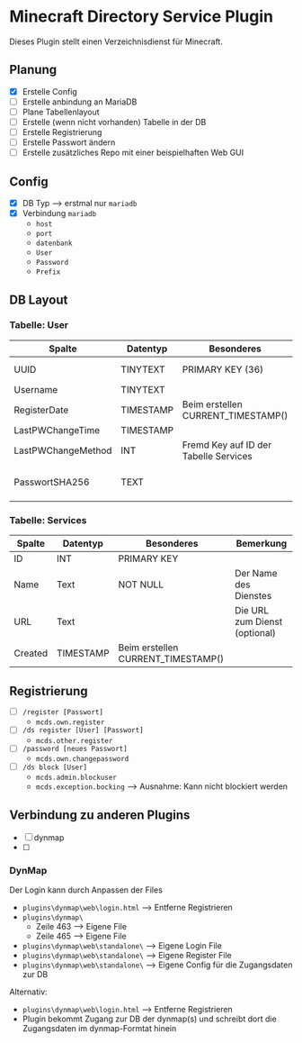 # Minecraft Directory Service Plugin

Dieses Plugin stellt einen Verzeichnisdienst für Minecraft.

## Planung

- [X] Erstelle Config
- [ ] Erstelle anbindung an MariaDB
- [ ] Plane Tabellenlayout
- [ ] Erstelle (wenn nicht vorhanden) Tabelle in der DB
- [ ] Erstelle Registrierung
- [ ] Erstelle Passwort ändern
- [ ] Erstelle zusätzliches Repo mit einer beispielhaften Web GUI

## Config
- [X] DB Typ --> erstmal nur `mariadb`
- [X] Verbindung `mariadb`
  - `host`
  - `port`
  - `datenbank`
  - `User`
  - `Password`
  - `Prefix`

## DB Layout
### Tabelle: User
| Spalte             | Datentyp  | Besonderes                            | Bemerkung               |
|--------------------|-----------|---------------------------------------|-------------------------|
| UUID               | TINYTEXT  | PRIMARY KEY (36)                      | Die UUID mit -          |
| Username           | TINYTEXT  |                                       |                         |
| RegisterDate       | TIMESTAMP | Beim erstellen CURRENT_TIMESTAMP()    |                         |
| LastPWChangeTime   | TIMESTAMP |                                       |                         |
| LastPWChangeMethod | INT       | Fremd Key auf ID der Tabelle Services |                         |
| PasswortSHA256     | TEXT      |                                       | Das Passwort als SHA256 |

### Tabelle: Services
| Spalte  | Datentyp  | Besonderes                         | Bemerkung                     |
|---------|-----------|------------------------------------|-------------------------------|
| ID      | INT       | PRIMARY KEY                        |                               |
| Name    | Text      | NOT NULL                           | Der Name des Dienstes         |
| URL     | Text      |                                    | Die URL zum Dienst (optional) |
| Created | TIMESTAMP | Beim erstellen CURRENT_TIMESTAMP() |                               |

## Registrierung
- [ ] `/register [Passwort]`
  - `mcds.own.register`
- [ ] `/ds register [User] [Passwort]`
  - `mcds.other.register`
- [ ] `/password [neues Passwort]`
  - `mcds.own.changepassword`
- [ ] `/ds block [User]`
  - `mcds.admin.blockuser`
  - `mcds.exception.bocking` --> Ausnahme: Kann nicht blockiert werden

## Verbindung zu anderen Plugins

- [ ] dynmap
- [ ] 

### DynMap
Der Login kann durch Anpassen der Files

- `plugins\dynmap\web\login.html` --> Entferne Registrieren
- `plugins\dynmap\`
  - Zeile 463 --> Eigene File
  - Zeile 465 --> Eigene File
- `plugins\dynmap\web\standalone\` --> Eigene Login File
- `plugins\dynmap\web\standalone\` --> Eigene Register File
- `plugins\dynmap\web\standalone\` --> Eigene Config für die Zugangsdaten zur DB

Alternativ:

- `plugins\dynmap\web\login.html` --> Entferne Registrieren
- Plugin bekommt Zugang zur DB der dynmap(s) und schreibt dort die Zugangsdaten im dynmap-Formtat hinein